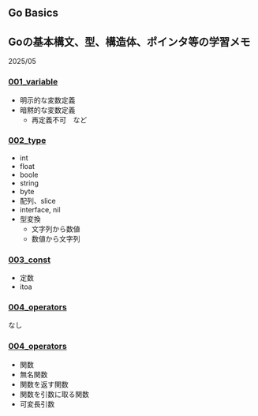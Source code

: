 ## Go Basics
## Goの基本構文、型、構造体、ポインタ等の学習メモ

2025/05

### [001_variable](./001_variable)
- 明示的な変数定義
- 暗黙的な変数定義
  - 再定義不可　など

### [002_type](./002_type)
- int
- float
- boole
- string
- byte
- 配列、slice
- interface, nil
- 型変換
  - 文字列から数値
  - 数値から文字列

### [003_const](./003_const)
- 定数
- itoa

### [004_operators](./004_operators)
なし

### [004_operators](./004_operators) 
- 関数
- 無名関数
- 関数を返す関数
- 関数を引数に取る関数
- 可変長引数
